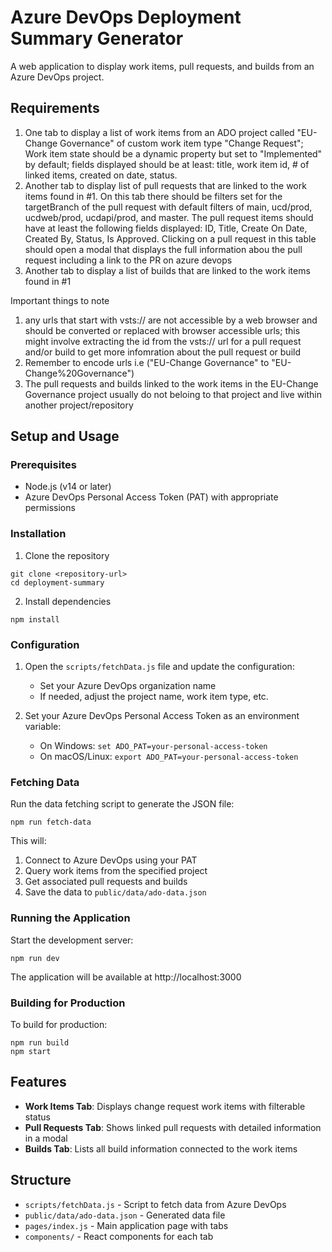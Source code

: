 # Azure DevOps Deployment Summary Generator

A web application to display work items, pull requests, and builds from an Azure DevOps project.

## Requirements

1. One tab to display a list of work items from an ADO project called "EU-Change Governance" of custom work item type "Change Request"; Work item state should be a dynamic property but set to "Implemented" by default; fields displayed should be at least: title, work item id, # of linked items, created on date, status.
2. Another tab to display list of pull requests that are linked to the work items found in #1. On this tab there should be filters set for the targetBranch of the pull request with default filters of main, ucd/prod, ucdweb/prod, ucdapi/prod, and master. The pull request items should have at least the following fields displayed: ID, Title, Create On Date, Created By, Status, Is Approved. Clicking on a pull request in this table should open a modal that displays the full information abou the pull request including a link to the PR on azure devops
3. Another tab to display a list of builds that are linked to the work items found in #1

Important things to note
1. any urls that start with vsts:// are not accessible by a web browser and should be converted or replaced with browser accessible urls; this might involve extracting the id from the vsts:// url for a pull request and/or build to get more infomration about the pull request or build
2. Remember to encode urls i.e ("EU-Change Governance" to "EU-Change%20Governance")
3. The pull requests and builds linked to the work items in the EU-Change Governance project usually do not beloing to that project and live within another project/repository

## Setup and Usage

### Prerequisites

- Node.js (v14 or later)
- Azure DevOps Personal Access Token (PAT) with appropriate permissions

### Installation

1. Clone the repository
```
git clone <repository-url>
cd deployment-summary
```

2. Install dependencies
```
npm install
```

### Configuration

1. Open the `scripts/fetchData.js` file and update the configuration:
   - Set your Azure DevOps organization name
   - If needed, adjust the project name, work item type, etc.

2. Set your Azure DevOps Personal Access Token as an environment variable:
   - On Windows: `set ADO_PAT=your-personal-access-token`
   - On macOS/Linux: `export ADO_PAT=your-personal-access-token`

### Fetching Data

Run the data fetching script to generate the JSON file:
```
npm run fetch-data
```

This will:
1. Connect to Azure DevOps using your PAT
2. Query work items from the specified project
3. Get associated pull requests and builds
4. Save the data to `public/data/ado-data.json`

### Running the Application

Start the development server:
```
npm run dev
```

The application will be available at http://localhost:3000

### Building for Production

To build for production:
```
npm run build
npm start
```

## Features

- **Work Items Tab**: Displays change request work items with filterable status
- **Pull Requests Tab**: Shows linked pull requests with detailed information in a modal
- **Builds Tab**: Lists all build information connected to the work items

## Structure

- `scripts/fetchData.js` - Script to fetch data from Azure DevOps
- `public/data/ado-data.json` - Generated data file
- `pages/index.js` - Main application page with tabs
- `components/` - React components for each tab
